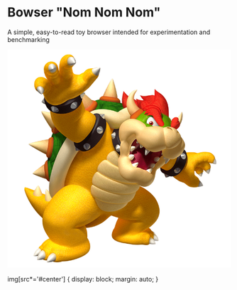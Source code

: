 # Bowser "Nom Nom Nom"

A simple, easy-to-read toy browser intended for experimentation and benchmarking

![bowser](bowser.png#center)

img[src*='#center'] { 
    display: block;
    margin: auto;
}
